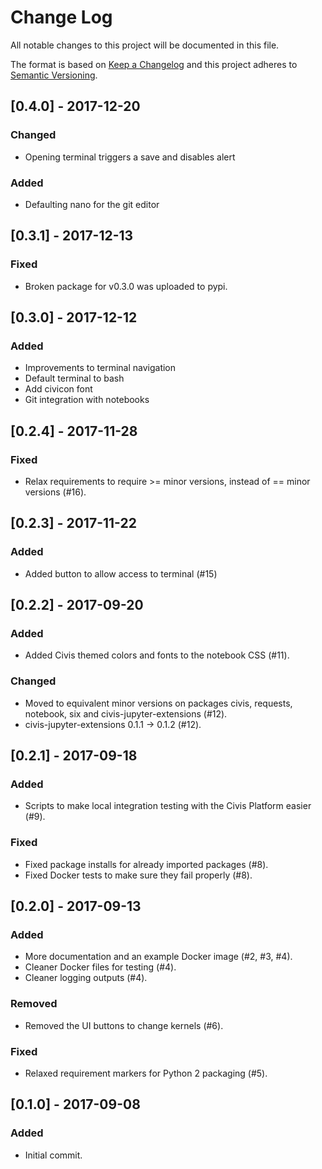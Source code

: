 # Change Log
All notable changes to this project will be documented in this file.

The format is based on [Keep a Changelog](http://keepachangelog.com/)
and this project adheres to [Semantic Versioning](http://semver.org/).

## [0.4.0] - 2017-12-20

### Changed
- Opening terminal triggers a save and disables alert

### Added
- Defaulting nano for the git editor

## [0.3.1] - 2017-12-13

### Fixed
- Broken package for v0.3.0 was uploaded to pypi.

## [0.3.0] - 2017-12-12

### Added
- Improvements to terminal navigation
- Default terminal to bash
- Add civicon font
- Git integration with notebooks

## [0.2.4] - 2017-11-28

### Fixed
- Relax requirements to require >= minor versions, instead of == minor versions (#16).

## [0.2.3] - 2017-11-22

### Added
- Added button to allow access to terminal (#15)

## [0.2.2] - 2017-09-20

### Added
- Added Civis themed colors and fonts to the notebook CSS (#11).

### Changed
- Moved to equivalent minor versions on packages civis, requests, notebook, six and civis-jupyter-extensions (#12).
- civis-jupyter-extensions 0.1.1 -> 0.1.2 (#12).

## [0.2.1] - 2017-09-18

### Added
- Scripts to make local integration testing with the Civis Platform easier (#9).

### Fixed
- Fixed package installs for already imported packages (#8).
- Fixed Docker tests to make sure they fail properly (#8).

## [0.2.0] - 2017-09-13

### Added
- More documentation and an example Docker image (#2, #3, #4).
- Cleaner Docker files for testing (#4).
- Cleaner logging outputs (#4).

### Removed
- Removed the UI buttons to change kernels (#6).

### Fixed
- Relaxed requirement markers for Python 2 packaging (#5).

## [0.1.0] - 2017-09-08

### Added
- Initial commit.
